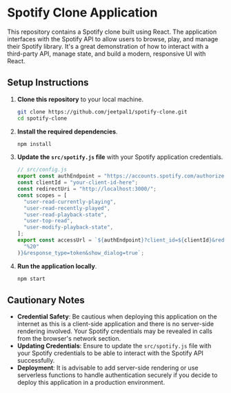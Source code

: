# Spotify Clone Application

This repository contains a Spotify clone built using React. The application interfaces with the Spotify API to allow users to browse, play, and manage their Spotify library. It's a great demonstration of how to interact with a third-party API, manage state, and build a modern, responsive UI with React.

## Setup Instructions

1. **Clone this repository** to your local machine.

   ```bash
   git clone https://github.com/jeetpal1/spotify-clone.git
   cd spotify-clone
   ```

2. **Install the required dependencies**.

   ```bash
   npm install
   ```

3. **Update the `src/spotify.js` file** with your Spotify application credentials.

   ```javascript
   // src/config.js
   export const authEndpoint = "https://accounts.spotify.com/authorize";
   const clientId = "your-client-id-here";
   const redirectUri = "http://localhost:3000/";
   const scopes = [
     "user-read-currently-playing",
     "user-read-recently-played",
     "user-read-playback-state",
     "user-top-read",
     "user-modify-playback-state",
   ];
   export const accessUrl = `${authEndpoint}?client_id=${clientId}&redirect_uri=${redirectUri}&scope=${scopes.join(
     "%20"
   )}&response_type=token&show_dialog=true`;
   ```

4. **Run the application locally**.
   ```bash
   npm start
   ```

## Cautionary Notes

- **Credential Safety**: Be cautious when deploying this application on the internet as this is a client-side application and there is no server-side rendering involved. Your Spotify credentials may be revealed in calls from the browser's network section.
- **Updating Credentials**: Ensure to update the `src/spotify.js` file with your Spotify credentials to be able to interact with the Spotify API successfully.
- **Deployment**: It is advisable to add server-side rendering or use serverless functions to handle authentication securely if you decide to deploy this application in a production environment.
